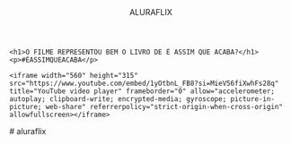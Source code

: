 <head>
    <link rel="stylesheet" href="styles.css">
</head>

<body>
    <header>ALURAFLIX</header>

    <h1>O FILME REPRESENTOU BEM O LIVRO DE É ASSIM QUE ACABA?</h1>
    <p>#ÉASSIMQUEACABA</p>

    <iframe width="560" height="315" src="https://www.youtube.com/embed/1yOtbnL_FB8?si=MieV56fiXwhFs28q" title="YouTube video player" frameborder="0" allow="accelerometer; autoplay; clipboard-write; encrypted-media; gyroscope; picture-in-picture; web-share" referrerpolicy="strict-origin-when-cross-origin" allowfullscreen></iframe>


</body># aluraflix
